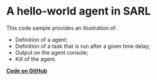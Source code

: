 # A hello-world agent in SARL

This code sample provides an illustration of:

* Definition of a agent;
* Definition of a task that is run after a given time delay;
* Output on the agent console;
* Kill of the agent.


[**Code on GitHub**](https://github.com/sarl/sarl/tree/master/contribs/io.sarl.examples/io.sarl.examples.plugin/projects/io-sarl-demos-basic-helloworld)
